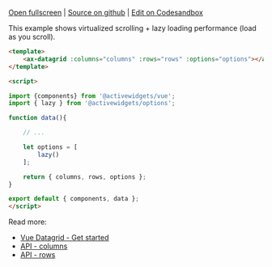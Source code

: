 
[Open fullscreen](/performance/) | [Source on github](https://github.com/activewidgets/vue/tree/master/examples/performance) | [Edit on Codesandbox](https://codesandbox.io/s/github/activewidgets/vue/tree/master/examples/performance)

This example shows virtualized scrolling + lazy loading performance (load as you scroll).

```html
<template>
    <ax-datagrid :columns="columns" :rows="rows" :options="options"></ax-datagrid>
</template>

<script>

import {components} from '@activewidgets/vue';
import { lazy } from '@activewidgets/options';

function data(){

    // ...

    let options = [
        lazy()
    ];

    return { columns, rows, options };
}

export default { components, data };
</script>
```


Read more:

- [Vue Datagrid - Get started](https://activewidgets.com/guide/env/vue/#data-properties)
- [API - columns](https://activewidgets.com/api/datagrid/columns/)
- [API - rows](https://activewidgets.com/api/datagrid/rows/)